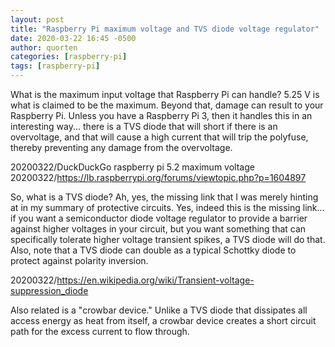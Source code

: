 ```yaml
---
layout: post
title: "Raspberry Pi maximum voltage and TVS diode voltage regulator"
date: 2020-03-22 16:45 -0500
author: quorten
categories: [raspberry-pi]
tags: [raspberry-pi]
---
```


What is the maximum input voltage that Raspberry Pi can handle?
5.25 V is what is claimed to be the maximum.  Beyond that, damage can
result to your Raspberry Pi.  Unless you have a Raspberry Pi 3, then
it handles this in an interesting way... there is a TVS diode that
will short if there is an overvoltage, and that will cause a high
current that will trip the polyfuse, thereby preventing any damage
from the overvoltage.

20200322/DuckDuckGo raspberry pi 5.2 maximum voltage  
20200322/https://lb.raspberrypi.org/forums/viewtopic.php?p=1604897

So, what is a TVS diode?  Ah, yes, the missing link that I was merely
hinting at in my summary of protective circuits.  Yes, indeed this is
the missing link... if you want a semiconductor diode voltage
regulator to provide a barrier against higher voltages in your
circuit, but you want something that can specifically tolerate higher
voltage transient spikes, a TVS diode will do that.  Also, note that a
TVS diode can double as a typical Schottky diode to protect against
polarity inversion.

20200322/https://en.wikipedia.org/wiki/Transient-voltage-suppression_diode

Also related is a "crowbar device."  Unlike a TVS diode that
dissipates all access energy as heat from itself, a crowbar device
creates a short circuit path for the excess current to flow through.
